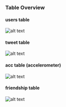 ### Table Overview

#### users table
![alt text](https://github.com/MZhoume/E6998S5/blob/master/k-means/postgres/assets/users_table1.png)

#### tweet table 
![alt text](https://github.com/MZhoume/E6998S5/blob/master/k-means/postgres/assets/tweet_table.png)


#### acc table (accelerometer) 
![alt text](https://github.com/MZhoume/E6998S5/blob/master/k-means/postgres/assets/acc_table.png)

#### friendship table
![alt text](https://github.com/MZhoume/E6998S5/blob/master/k-means/postgres/assets/friendship_table.png)
